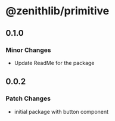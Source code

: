 # @zenithlib/primitive

## 0.1.0

### Minor Changes

- Update ReadMe for the package

## 0.0.2

### Patch Changes

- initial package with button component
